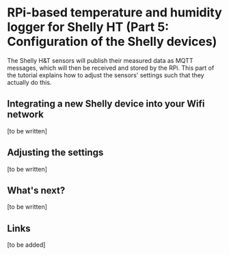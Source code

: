 # RPi-based temperature and humidity logger for Shelly HT (Part 5: Configuration of the Shelly devices)

The Shelly H&T sensors will publish their measured data as MQTT messages, which will then be received and stored by the RPi. This part of the tutorial explains how to adjust the sensors' settings such that they actually do this.

## Integrating a new Shelly device into your Wifi network

[to be written]


## Adjusting the settings

[to be written]


## What's next?

[to be written]


## Links

[to be added]

